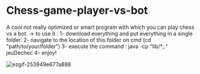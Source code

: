 # Chess-game-player-vs-bot
A cool not really optimized or smart program with which you can play chess vs a bot.
-> to use it :
1- download everything and put everything in a single folder.
2- navigate to the location of this folder on cmd (cd "path/to/your/folder")
3- execute the command : java -cp "lib/*;." jeuDechec
4- enjoy!

![ezgif-253949e677a888](https://github.com/user-attachments/assets/9a9ed1ea-779c-4a4b-ae90-b7883b02c005)

